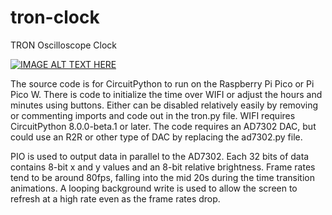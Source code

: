 # tron-clock
TRON Oscilloscope Clock

[![IMAGE ALT TEXT HERE](https://img.youtube.com/vi/OOFGKmF-wbw/0.jpg)](https://www.youtube.com/watch?v=OOFGKmF-wbw)

The source code is for CircuitPython to run on the Raspberry Pi Pico or Pi Pico W. There is code to initialize the time over WIFI or adjust the hours and minutes using buttons. Either can be disabled relatively easily by removing or commenting imports and code out in the tron.py file. WIFI requires CircuitPython 8.0.0-beta.1 or later. The code requires an AD7302 DAC, but could use an R2R or other type of DAC by replacing the ad7302.py file.

PIO is used to output data in parallel to the AD7302. Each 32 bits of data contains 8-bit x and y values and an 8-bit relative brightness. Frame rates tend to be around 80fps, falling into the mid 20s during the time transition animations. A looping background write is used to allow the screen to refresh at a high rate even as the frame rates drop. 
